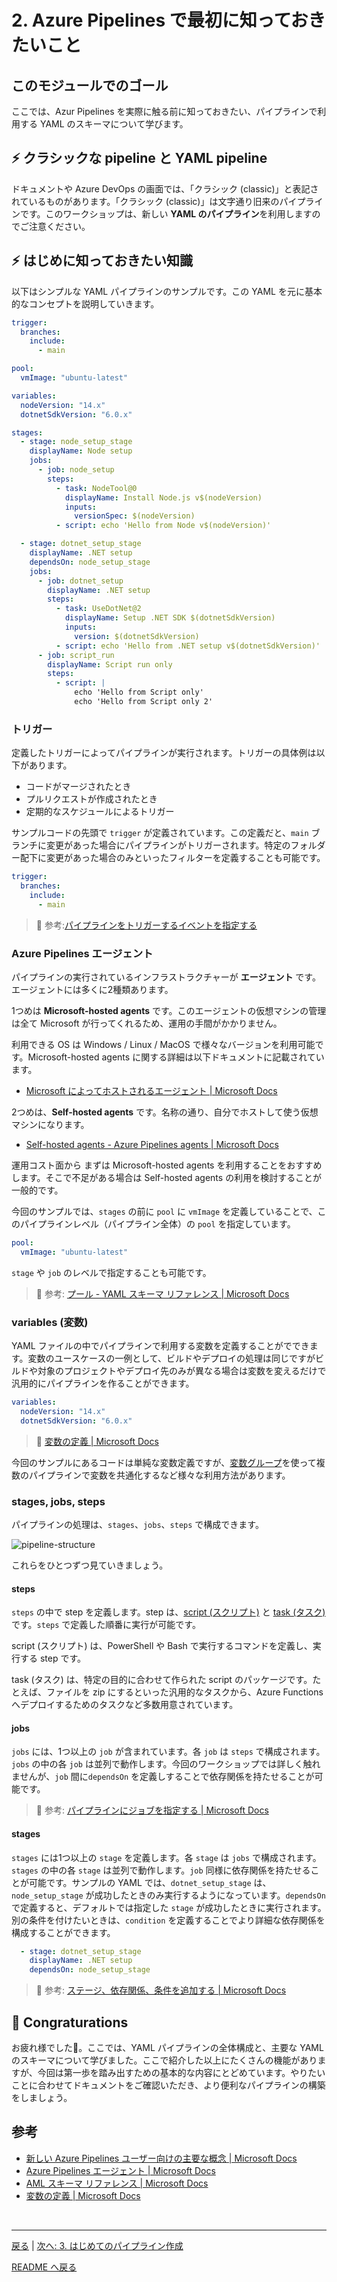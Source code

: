 # 2. Azure Pipelines で最初に知っておきたいこと

## このモジュールでのゴール

ここでは、Azur Pipelines を実際に触る前に知っておきたい、パイプラインで利用する YAML のスキーマについて学びます。


## ⚡ クラシックな pipeline と YAML pipeline

ドキュメントや Azure DevOps の画面では、「クラシック (classic)」と表記されているものがあります。「クラシック (classic)」は文字通り旧来のパイプラインです。このワークショップは、新しい **YAML のパイプライン**を利用しますのでご注意ください。

## ⚡ はじめに知っておきたい知識

以下はシンプルな YAML パイプラインのサンプルです。この YAML を元に基本的なコンセプトを説明していきます。

```yaml
trigger:
  branches:
    include:
      - main

pool:
  vmImage: "ubuntu-latest"

variables:
  nodeVersion: "14.x"
  dotnetSdkVersion: "6.0.x"

stages:
  - stage: node_setup_stage
    displayName: Node setup
    jobs:
      - job: node_setup
        steps:
          - task: NodeTool@0
            displayName: Install Node.js v$(nodeVersion)
            inputs:
              versionSpec: $(nodeVersion)
          - script: echo 'Hello from Node v$(nodeVersion)'

  - stage: dotnet_setup_stage
    displayName: .NET setup
    dependsOn: node_setup_stage
    jobs:
      - job: dotnet_setup
        displayName: .NET setup
        steps:
          - task: UseDotNet@2
            displayName: Setup .NET SDK $(dotnetSdkVersion)
            inputs:
              version: $(dotnetSdkVersion)
          - script: echo 'Hello from .NET setup v$(dotnetSdkVersion)'
      - job: script_run
        displayName: Script run only
        steps:
          - script: |
              echo 'Hello from Script only'
              echo 'Hello from Script only 2'
```


### トリガー

定義したトリガーによってパイプラインが実行されます。トリガーの具体例は以下があります。

- コードがマージされたとき
- プルリクエストが作成されたとき
- 定期的なスケジュールによるトリガー

サンプルコードの先頭で `trigger` が定義されています。この定義だと、`main` ブランチに変更があった場合にパイプラインがトリガーされます。特定のフォルダー配下に変更があった場合のみといったフィルターを定義することも可能です。

```yml
trigger:
  branches:
    include:
      - main
```


> 🔖 参考:[パイプラインをトリガーするイベントを指定する](https://docs.microsoft.com/ja-jp/azure/devops/pipelines/build/triggers?view=azure-devops)


### Azure Pipelines エージェント

パイプラインの実行されているインフラストラクチャーが **エージェント** です。エージェントには多くに2種類あります。

1つめは **Microsoft-hosted agents** です。このエージェントの仮想マシンの管理は全て Microsoft が行ってくれるため、運用の手間がかかりません。

利用できる OS は Windows / Linux / MacOS で様々なバージョンを利用可能です。Microsoft-hosted agents に関する詳細は以下ドキュメントに記載されています。

- [Microsoft によってホストされるエージェント | Microsoft Docs](https://docs.microsoft.com/ja-jp/azure/devops/pipelines/agents/hosted?view=azure-devops&tabs=yaml)


2つめは、**Self-hosted agents** です。名称の通り、自分でホストして使う仮想マシンになります。

- [Self-hosted agents - Azure Pipelines agents | Microsoft Docs](https://docs.microsoft.com/ja-jp/azure/devops/pipelines/agents/agents?view=azure-devops&tabs=browser#install)

運用コスト面から まずは Microsoft-hosted agents を利用することをおすすめします。そこで不足がある場合は Self-hosted agents の利用を検討することが一般的です。

今回のサンプルでは、`stages` の前に `pool` に `vmImage` を定義していることで、このパイプラインレベル（パイプライン全体）の `pool` を指定しています。

```yml
pool:
  vmImage: "ubuntu-latest"
```

`stage` や `job` のレベルで指定することも可能です。

> 🔖 参考: [プール - YAML スキーマ リファレンス | Microsoft Docs](https://docs.microsoft.com/ja-jp/azure/devops/pipelines/yaml-schema?view=azure-devops&tabs=schema%2Cparameter-schema#pool)


### variables (変数)

YAML ファイルの中でパイプラインで利用する変数を定義することがでできます。変数のユースケースの一例として、ビルドやデプロイの処理は同じですがビルドや対象のプロジェクトやデプロイ先のみが異なる場合は変数を変えるだけで汎用的にパイプラインを作ることができます。

```yml
variables:
  nodeVersion: "14.x"
  dotnetSdkVersion: "6.0.x"
```

> 🔖 [変数の定義 | Microsoft Docs](https://docs.microsoft.com/ja-jp/azure/devops/pipelines/process/variables?view=azure-devops&tabs=yaml%2Cbatch)


今回のサンプルにあるコードは単純な変数定義ですが、[変数グループ](https://docs.microsoft.com/ja-jp/azure/devops/pipelines/library/variable-groups?view=azure-devops&tabs=yaml)を使って複数のパイプラインで変数を共通化するなど様々な利用方法があります。

### stages, jobs, steps


パイプラインの処理は、`stages`、`jobs`、`steps` で構成できます。

![pipeline-structure](./images/pipeline-structure.png)

これらをひとつずつ見ていきましょう。

#### steps

`steps` の中で step を定義します。step は、[script (スクリプト)](https://docs.microsoft.com/ja-jp/azure/devops/pipelines/get-started/key-pipelines-concepts?view=azure-devops#script) と [task (タスク)](https://docs.microsoft.com/ja-jp/azure/devops/pipelines/get-started/key-pipelines-concepts?view=azure-devops#task) です。`steps` で定義した順番に実行が可能です。

script (スクリプト) は、PowerShell や Bash で実行するコマンドを定義し、実行する step です。

task (タスク) は、特定の目的に合わせて作られた script のパッケージです。たとえば、ファイルを zip にするといった汎用的なタスクから、Azure Functions へデプロイするためのタスクなど多数用意されています。

#### jobs

`jobs` には、1つ以上の `job` が含まれています。各 `job` は `steps` で構成されます。`jobs` の中の各 `job` は並列で動作します。今回のワークショップでは詳しく触れませんが、`job` 間に`dependsOn` を定義しすることで依存関係を持たせることが可能です。

> 🔖 参考: [パイプラインにジョブを指定する | Microsoft Docs](https://docs.microsoft.com/ja-jp/azure/devops/pipelines/process/phases?view=azure-devops&tabs=yaml)


#### stages

`stages` には1つ以上の `stage` を定義します。各 `stage` は `jobs` で構成されます。`stages` の中の各 `stage` は並列で動作します。`job` 同様に依存関係を持たせることが可能です。サンプルの YAML では、`dotnet_setup_stage` は、`node_setup_stage` が成功したときのみ実行するようになっています。`dependsOn` で定義すると、デフォルトでは指定した `stage` が成功したときに実行されます。別の条件を付けたいときは、`condition` を定義することでより詳細な依存関係を構成することができます。

```yml
  - stage: dotnet_setup_stage
    displayName: .NET setup
    dependsOn: node_setup_stage
```

> 🔖 参考: [ステージ、依存関係、条件を追加する | Microsoft Docs](https://docs.microsoft.com/ja-jp/azure/devops/pipelines/process/stages?view=azure-devops&tabs=yaml)


## 🎉 Congraturations

お疲れ様でした🎉。ここでは、YAML パイプラインの全体構成と、主要な YAML のスキーマについて学びました。ここで紹介した以上にたくさんの機能がありますが、今回は第一歩を踏み出すための基本的な内容にとどめています。やりたいことに合わせてドキュメントをご確認いただき、より便利なパイプラインの構築をしましょう。


## 参考

- [新しい Azure Pipelines ユーザー向けの主要な概念 | Microsoft Docs](https://docs.microsoft.com/ja-jp/azure/devops/pipelines/get-started/key-pipelines-concepts?view=azure-devops)
- [Azure Pipelines エージェント | Microsoft Docs](https://docs.microsoft.com/ja-jp/azure/devops/pipelines/agents/agents?view=azure-devops&tabs=browser)
- [AML スキーマ リファレンス | Microsoft Docs](https://docs.microsoft.com/ja-jp/azure/devops/pipelines/yaml-schema?view=azure-devops&tabs=schema%2Cparameter-schema)
- [変数の定義 | Microsoft Docs](https://docs.microsoft.com/ja-jp/azure/devops/pipelines/process/variables?view=azure-devops&tabs=yaml%2Cbatch)


<br>

---

[戻る](./1_why-devops.md) | [次へ: 3. はじめてのパイプライン作成](./3_create-pipeline.md)

[README へ戻る](../README.md)
